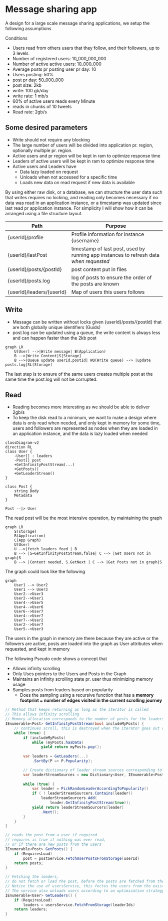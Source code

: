 # Message sharing app

A design for a large scale message sharing applications, we setup the following assumptions

Conditions
* Users read from others users that they follow, and their followers, up to 3 levels
* Number of registered users: 10_000_000_000	
* Number of active active users: 10_000_000
* Average posts pr posting user pr day: 10
* Users posting: 50%
* post pr day: 50_000_000	
* post size: 2kb
* write: 100 gb/day
* write rate: 1 mb/s
* 60% of active users reads every Minute
* reads in chunks of 10 tweets
* Read rate: 2gb/s  

## Some desired parameters
* Write should not require any blocking
* The large number of users will be divided into application pr. region, optionally multiple pr. region.
* Active users and pr region will be kept in ram to optimize response time
* Leaders of active users will be kept in ram to optimize response time
* Active users and Leaders have 
  * Data lazy loaded on request
  * Unloads when not accessed for a specific time
  * Loads new data on read request if new data is available


By using either raw disk, or a database, we can structure the user data such that writes requires no locking, and reading only becomes necessary if no data was read in an application instance, or a timestamp was updated since last read pr application instance. For simplicity I will show how it can be arranged  using a file structure layout.

Path | Purpose 
-- | --
{userId}/profile | Profile information for instance {username}
{userId}/lastPost | timestamp of last post, used by running app instances to refresh data _when requested_
{userId}/posts/{postId} | post content put in files
{userId}/posts.log | log of posts to ensure the order of the posts are known
{userId}/leaders/{userId} | Map of users this users follows

## Write
* Message can be written without locks given {userId}/posts/{postId} that are both globally unique identifiers (Guids)
* post.log can be updated using a queue, the write content is always less and can happen faster than the 2kb post

```mermaid
graph LR
    U[User] -->|Write message| B(Application) 
    B -->|Write Content|S[Storage]
    B -->|Queue update userId,postId| WQ(Write queue) --> |update posts.log|SL[Storage]
```
The last step is to ensure of the same users creates multiple post at the same time the post.log will not be corrupted.

## Read
* Reading becomes more interesting as we should be able to deliver 2gb/s
* To keep the disk read to a minimum, we want to make a design where data is only read when needed, and only kept in memory for some time, users and followers are represented as nodes when they are loaded in an application instance, and the data is lazy loaded when needed
```mermaid
classDiagram-v2 
direction RL
class User {
    -User[] : leaders
    -Post[] post
    +GetInfinityPostStream(...)
    +GetPosts()
    +GetLeaderStream()
}

class Post {
    string Body
    Metadata
}

Post --|> User
```
The read post will be the most intensive operation, by maintaining the graph 

```mermaid
graph LR
    S(storage)
    B(Application) 
    C(App Graph)
    U[User]
    U -->|fetch leaders feed | B 
    B --> |S=GetInfinityPostStream,false| C --> |Get Users not in graph|S
    B --> |Content needed, S.GetNext | C --> |Get Posts not in graph|S
```

The graph could look like the following
```mermaid
graph
    User1 --> User2
    User1 --> User3
    User2-->User3
    User2-->User1
    User4-->User5
    User4-->User6
    User6-->User7
    User4-->User7
    User7-->User2
    User2-->User7
    User5-->User3    
```
The users in the graph in memory are there because they are active or the followers are active, posts are loaded into the graph as User attributes when requested, and kept in memory

The following Pseudo code shows a concept that
* Allows infinity scrolling
* Only Uses pointers to the Users and Posts in the Graph
* Maintains an Infinity scrolling state pr. user thus minimizing memory usage
* Samples posts from leaders based on popularity
  * Does the sampling using a recursive function that has a __memory footprint = number of edges visited in the current scrolling journey__

```cs
// Method that keeps returning as long as the iterator is called
// This allows infinity scrolling
// Memory allocation corresponds to the number of posts for the leaders
IEnumerable<Post> GetInfinityPostStream(bool includeMyPosts) {
    // continues scroll, this is destroyed when the iterator goes out of scope
    while (true) {
        if (includeMyPosts)
            while (myPosts.hasData)
                yield return myPosts.pop();
            
        var leaders = GetLeaders(...)
            .SortBy(P => P.Popularity);

        // Create dictionary of leader stream sources corresponding to the edge in the graph to consume data from
        var leaderStreamSources = new Dictionary<User, IEnumerable<Post>>();
        
        while (true) {
            var leader = PickRandomLeaderAccordingToPopularity()
            if ( ! leaderStreamSourcers.Contains(leader))
                leaderStreamSourcers.Add(
                    leader.GetInfinityPostStream(true));
            yield return leaderStreamSourcers[leader]
                .Next();
        }
    }
}

// reads the post from a user if required
// requires is true if nothing was ever read, 
// or if there are new posts from the users
IEnumerable<Post> GetPosts() {
    if (RequiresLoad)
        post = postService.FetchUserPostsFromStorage(userId)
    return posts;
}

// Fetching the leaders, 
// do not fetch or load the post, before the posts are fetched from the leaders this minimizes memory usage
// Notice the use of usersService, this fectes the users from the existing graph or adds and returns a users to the graph
// The service also unloads users according to an optimization strategy
IEnumerable<User> GetLeaders() {
    if (RequiresLoad)
        leaders = usersService.FetchFromStorage(leaderIds)
    return leaders;
}

```